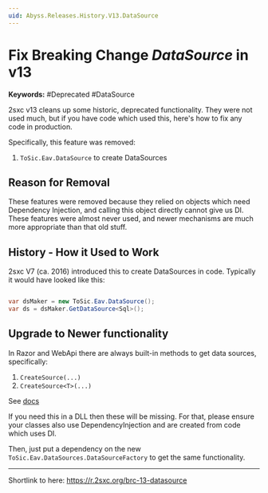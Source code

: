 ```yaml
---
uid: Abyss.Releases.History.V13.DataSource
---
```


# Fix Breaking Change _DataSource_ in v13

**Keywords:** #Deprecated #DataSource

2sxc v13 cleans up some historic, deprecated functionality. They were not used much, but if you have code which used this, here's how to fix any code in production.

Specifically, this feature was removed:

1. `ToSic.Eav.DataSource` to create DataSources

## Reason for Removal

These features were removed because they relied on objects which need Dependency Injection, and calling this object directly cannot give us DI.
These features were almost never used, and newer mechanisms are much more appropriate than that old stuff.

## History - How it Used to Work

2sxc V7 (ca. 2016) introduced this to create DataSources in code. Typically it would have looked like this:

```csharp

var dsMaker = new ToSic.Eav.DataSource();
var ds = dsMaker.GetDataSource<Sql>();
```

## Upgrade to Newer functionality

In Razor and WebApi there are always built-in methods to get data sources, specifically:

1. `CreateSource(...)`
1. `CreateSource<T>(...)`

See [docs](xref:ToSic.Sxc.Code.DynamicCode.CreateSource*)

If you need this in a DLL then these will be missing. For that, please ensure your classes also use DependencyInjection and are created from code which uses DI.

Then, just put a dependency on the new `ToSic.Eav.DataSources.DataSourceFactory` to get the same functionality.

---

Shortlink to here: <https://r.2sxc.org/brc-13-datasource>
